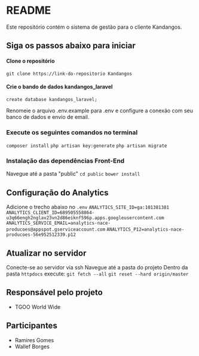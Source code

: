# README #

Este repositório contém o sistema de gestão para o cliente Kandangos.

## Siga os passos abaixo para iniciar ##

#### Clone o repositório ####
`git clone https://link-do-repositorio Kandangos`

#### Crie o bando de dados kandangos_laravel ####
`create database kandangos_laravel;`

Renomeie o arquivo .env.example para .env e configure a conexão com seu banco de dados e envio de email.

### Execute os seguintes comandos no terminal ###
`composer install`
`php artisan key:generate`
`php artisan migrate`

### Instalação das dependências Front-End ###
Navegue até a pasta "public"
`cd public`
`bower install`

## Configuração do Analytics ##
Adicione o trecho abaixo no `.env`
`ANALYTICS_SITE_ID=ga:101381381`
`ANALYTICS_CLIENT_ID=689505558864-u3q66engh2nglav23vn2d86eiknf596p.apps.googleusercontent.com`
`ANALYTICS_SERVICE_EMAIL=analytics-nace-producoes@appspot.gserviceaccount.com`
`ANALYTICS_P12=analytics-nace-producoes-56e952512339.p12`


## Atualizar no servidor  ##
Conecte-se ao servidor via ssh
Navegue até a pasta do projeto
Dentro da pasta `httpdocs` execute:
`git fetch --all`
`git reset --hard origin/master`


## Responsável pelo projeto ##

* TGOO World Wide

## Participantes ##

* Ramires Gomes
* Wallef Borges